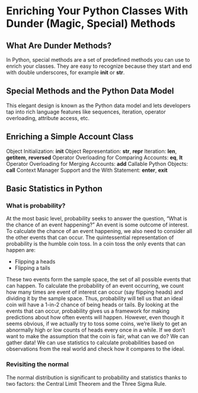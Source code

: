 
# Enriching Your Python Classes With Dunder (Magic, Special) Methods

## What Are Dunder Methods?

In Python, special methods are a set of predefined methods you can use to enrich your classes. They are easy to recognize because they start and end with double underscores, for example __init__ or __str__.

## Special Methods and the Python Data Model

This elegant design is known as the Python data model and lets developers tap into rich language features like sequences, iteration, operator overloading, attribute access, etc.

## Enriching a Simple Account Class
Object Initialization: __init__
Object Representation: __str__, __repr__
Iteration: __len__, __getitem__, __reversed__
Operator Overloading for Comparing Accounts: __eq__, __lt__
Operator Overloading for Merging Accounts: __add__
Callable Python Objects: __call__
Context Manager Support and the With Statement: __enter__, __exit__

## Basic Statistics in Python

### What is probability?

At the most basic level, probability seeks to answer the question, “What is the chance of an event happening?” An event is some outcome of interest. To calculate the chance of an event happening, we also need to consider all the other events that can occur. The quintessential representation of probability is the humble coin toss. In a coin toss the only events that can happen are:

* Flipping a heads
* Flipping a tails

These two events form the sample space, the set of all possible events that can happen. To calculate the probability of an event occurring, we count how many times are event of interest can occur (say flipping heads) and dividing it by the sample space. Thus, probability will tell us that an ideal coin will have a 1-in-2 chance of being heads or tails. By looking at the events that can occur, probability gives us a framework for making predictions about how often events will happen. However, even though it seems obvious, if we actually try to toss some coins, we’re likely to get an abnormally high or low counts of heads every once in a while. If we don’t want to make the assumption that the coin is fair, what can we do? We can gather data! We can use statistics to calculate probabilities based on observations from the real world and check how it compares to the ideal.

### Revisiting the normal

The normal distribution is significant to probability and statistics thanks to two factors: the Central Limit Theorem and the Three Sigma Rule.